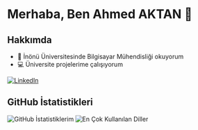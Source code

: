 # Merhaba, Ben Ahmed AKTAN 👋

## Hakkımda

- 🌱 İnönü Üniversitesinde Bilgisayar Mühendisliği okuyorum
- 💻 Üniversite projelerime çalışıyorum
 
[![LinkedIn](https://img.shields.io/badge/LinkedIn-0A66C2?style=flat&logo=linkedin&logoColor=white)](https://www.linkedin.com/in/johndoe)

## GitHub İstatistikleri

![GitHub İstatistiklerim](https://github-readme-stats.vercel.app/api?username=aahmedaktan&show_icons=true&theme=dark)
![En Çok Kullanılan Diller](https://github-readme-stats.vercel.app/api/top-langs/?username=aahmedaktan&layout=compact&theme=dark)
